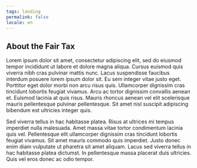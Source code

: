 ```yaml
---
tags: landing
permalink: false
locale: en
---
```


## About the Fair Tax

Lorem ipsum dolor sit amet, consectetur adipiscing elit, sed do eiusmod tempor incididunt ut labore et dolore magna aliqua. Cursus euismod quis viverra nibh cras pulvinar mattis nunc. Lacus suspendisse faucibus interdum posuere lorem ipsum dolor sit. Eu sem integer vitae justo eget. Porttitor eget dolor morbi non arcu risus quis. Ullamcorper dignissim cras tincidunt lobortis feugiat vivamus. Arcu ac tortor dignissim convallis aenean et. Euismod lacinia at quis risus. Mauris rhoncus aenean vel elit scelerisque mauris pellentesque pulvinar pellentesque. Sit amet nisl suscipit adipiscing bibendum est ultricies integer quis.

Sed viverra tellus in hac habitasse platea. Risus at ultrices mi tempus imperdiet nulla malesuada. Amet massa vitae tortor condimentum lacinia quis vel. Pellentesque elit ullamcorper dignissim cras tincidunt lobortis feugiat vivamus. Sit amet mauris commodo quis imperdiet. Justo donec enim diam vulputate ut pharetra sit amet aliquam. Lacus sed viverra tellus in hac habitasse platea dictumst. In pellentesque massa placerat duis ultricies. Quis vel eros donec ac odio tempor.
